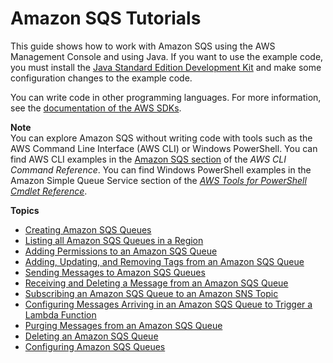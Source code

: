 # Amazon SQS Tutorials<a name="sqs-tutorials"></a>

This guide shows how to work with Amazon SQS using the AWS Management Console and using Java\. If you want to use the example code, you must install the [Java Standard Edition Development Kit](http://www.oracle.com/technetwork/java/javase/downloads/) and make some configuration changes to the example code\.

You can write code in other programming languages\. For more information, see the [documentation of the AWS SDKs](https://aws.amazon.com//tools/#sdk)\.

**Note**  
You can explore Amazon SQS without writing code with tools such as the AWS Command Line Interface \(AWS CLI\) or Windows PowerShell\. You can find AWS CLI examples in the [Amazon SQS section](http://docs.aws.amazon.com/cli/latest/reference/sqs/index.html) of the *AWS CLI Command Reference*\. You can find Windows PowerShell examples in the Amazon Simple Queue Service section of the *[AWS Tools for PowerShell Cmdlet Reference](http://docs.aws.amazon.com/powershell/latest/reference/)*\.

**Topics**
+ [Creating Amazon SQS Queues](sqs-tutorials-create-queues.md)
+ [Listing all Amazon SQS Queues in a Region](sqs-list-all-queues.md)
+ [Adding Permissions to an Amazon SQS Queue](sqs-add-permissions.md)
+ [Adding, Updating, and Removing Tags from an Amazon SQS Queue](sqs-add-update-remove-tag-queue.md)
+ [Sending Messages to Amazon SQS Queues](sqs-tutorials-send-messages.md)
+ [Receiving and Deleting a Message from an Amazon SQS Queue](sqs-receive-delete-message.md)
+ [Subscribing an Amazon SQS Queue to an Amazon SNS Topic](sqs-subscribe-queue-sns-topic.md)
+ [Configuring Messages Arriving in an Amazon SQS Queue to Trigger a Lambda Function](sqs-configure-lambda-function-trigger.md)
+ [Purging Messages from an Amazon SQS Queue](sqs-purge-queue.md)
+ [Deleting an Amazon SQS Queue](sqs-delete-queue.md)
+ [Configuring Amazon SQS Queues](sqs-tutorials-configure-queues.md)